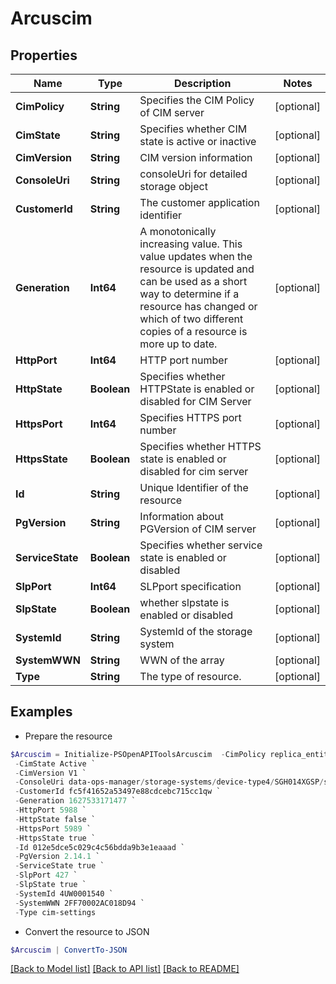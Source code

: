 # Arcuscim
## Properties

Name | Type | Description | Notes
------------ | ------------- | ------------- | -------------
**CimPolicy** | **String** | Specifies the CIM Policy of CIM server | [optional] 
**CimState** | **String** | Specifies whether CIM state is active or inactive | [optional] 
**CimVersion** | **String** | CIM version information | [optional] 
**ConsoleUri** | **String** | consoleUri for detailed storage object | [optional] 
**CustomerId** | **String** | The customer application identifier | [optional] 
**Generation** | **Int64** | A monotonically increasing value. This value updates when the resource is updated and can be used as a short way to determine if a resource has changed or which of two different copies of a resource is more up to date. | [optional] 
**HttpPort** | **Int64** | HTTP port number | [optional] 
**HttpState** | **Boolean** | Specifies whether HTTPState is enabled or disabled for CIM Server | [optional] 
**HttpsPort** | **Int64** | Specifies HTTPS port number | [optional] 
**HttpsState** | **Boolean** | Specifies whether HTTPS state is enabled or disabled for cim server | [optional] 
**Id** | **String** | Unique Identifier of the resource | [optional] 
**PgVersion** | **String** | Information about PGVersion of CIM server | [optional] 
**ServiceState** | **Boolean** | Specifies whether service state is enabled or disabled | [optional] 
**SlpPort** | **Int64** | SLPport specification | [optional] 
**SlpState** | **Boolean** | whether slpstate is enabled or disabled | [optional] 
**SystemId** | **String** | SystemId of the storage system | [optional] 
**SystemWWN** | **String** | WWN of the array | [optional] 
**Type** | **String** | The type of resource. | [optional] 

## Examples

- Prepare the resource
```powershell
$Arcuscim = Initialize-PSOpenAPIToolsArcuscim  -CimPolicy replica_entity,one_hwid_per_view,use_pegasus_interop_namespace,no_tls_strict `
 -CimState Active `
 -CimVersion V1 `
 -ConsoleUri data-ops-manager/storage-systems/device-type4/SGH014XGSP/settings/system-settings `
 -CustomerId fc5f41652a53497e88cdcebc715cc1qw `
 -Generation 1627533171477 `
 -HttpPort 5988 `
 -HttpState false `
 -HttpsPort 5989 `
 -HttpsState true `
 -Id 012e5dce5c029c4c56bdda9b3e1eaaad `
 -PgVersion 2.14.1 `
 -ServiceState true `
 -SlpPort 427 `
 -SlpState true `
 -SystemId 4UW0001540 `
 -SystemWWN 2FF70002AC018D94 `
 -Type cim-settings
```

- Convert the resource to JSON
```powershell
$Arcuscim | ConvertTo-JSON
```

[[Back to Model list]](../README.md#documentation-for-models) [[Back to API list]](../README.md#documentation-for-api-endpoints) [[Back to README]](../README.md)

